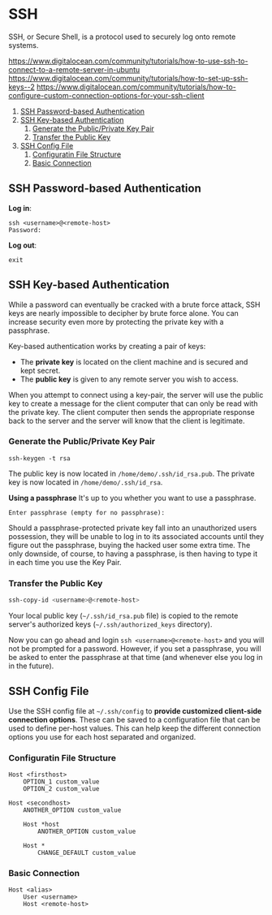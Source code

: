 # SSH

SSH, or Secure Shell, is a protocol used to securely log onto remote systems.

https://www.digitalocean.com/community/tutorials/how-to-use-ssh-to-connect-to-a-remote-server-in-ubuntu
https://www.digitalocean.com/community/tutorials/how-to-set-up-ssh-keys--2
https://www.digitalocean.com/community/tutorials/how-to-configure-custom-connection-options-for-your-ssh-client

<!-- TOC depthFrom:2 depthTo:6 withLinks:1 updateOnSave:1 orderedList:1 -->

1. [SSH Password-based Authentication](#ssh-password-based-authentication)
2. [SSH Key-based Authentication](#ssh-key-based-authentication)
	1. [Generate the Public/Private Key Pair](#generate-the-publicprivate-key-pair)
	2. [Transfer the Public Key](#transfer-the-public-key)
3. [SSH Config File](#ssh-config-file)
	1. [Configuratin File Structure](#configuratin-file-structure)
	2. [Basic Connection](#basic-connection)

<!-- /TOC -->

## SSH Password-based Authentication

**Log in**:

```
ssh <username>@<remote-host>
Password:
```

**Log out**:
```
exit
```

## SSH Key-based Authentication

While a password can eventually be cracked with a brute force attack, SSH keys are nearly impossible to decipher by brute force alone. You can increase security even more by protecting the private key with a passphrase.

Key-based authentication works by creating a pair of keys:

- The **private key** is located on the client machine and is secured and kept secret.
- The **public key** is given to any remote server you wish to access.

When you attempt to connect using a key-pair, the server will use the public key to create a message for the client computer that can only be read with the private key.
The client computer then sends the appropriate response back to the server and the server will know that the client is legitimate.


### Generate the Public/Private Key Pair

```
ssh-keygen -t rsa
```

The public key is now located in `/home/demo/.ssh/id_rsa.pub`.
The private key is now located in `/home/demo/.ssh/id_rsa`.

**Using a passphrase**
It's up to you whether you want to use a passphrase.

`Enter passphrase (empty for no passphrase):`

Should a passphrase-protected private key fall into an unauthorized users possession, they will be unable to log in to its associated accounts until they figure out the passphrase, buying the hacked user some extra time. The only downside, of course, to having a passphrase, is then having to type it in each time you use the Key Pair.

### Transfer the Public Key

```sh
ssh-copy-id <username>@<remote-host>
```

Your local public key (`~/.ssh/id_rsa.pub` file) is copied to the remote server's authorized keys (`~/.ssh/authorized_keys` directory).

Now you can go ahead and login `ssh <username>@<remote-host>` and you will not be prompted for a password. However, if you set a passphrase, you will be asked to enter the passphrase at that time (and whenever else you log in in the future).

## SSH Config File

Use the SSH config file at `~/.ssh/config` to **provide customized client-side connection options**.
These can be saved to a configuration file that can be used to define per-host values. This can help keep the different connection options you use for each host separated and organized.

### Configuratin File Structure

```
Host <firsthost>
    OPTION_1 custom_value
    OPTION_2 custom_value

Host <secondhost>
    ANOTHER_OPTION custom_value

    Host *host
        ANOTHER_OPTION custom_value

    Host *
        CHANGE_DEFAULT custom_value
```

### Basic Connection

```
Host <alias>
    User <username>
    Host <remote-host>
```
